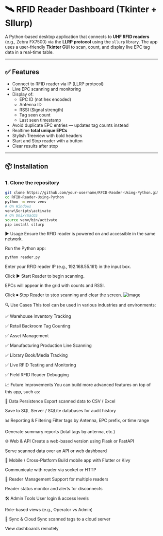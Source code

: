 # 🛰️ RFID Reader Dashboard (Tkinter + Sllurp)

A Python-based desktop application that connects to **UHF RFID readers** (e.g., Zebra FX7500) via the **LLRP protocol** using the `sllurp` library. The app uses a user-friendly **Tkinter GUI** to scan, count, and display live EPC tag data in a real-time table.

---

## ✅ Features

- Connect to RFID reader via IP (LLRP protocol)
- Live EPC scanning and monitoring
- Display of:
  - EPC ID (not hex encoded)
  - Antenna ID
  - RSSI (Signal strength)
  - Tag seen count
  - Last seen timestamp
- Avoid duplicate EPC entries — updates tag counts instead
- Realtime **total unique EPCs**
- Stylish Treeview with bold headers
- Start and Stop reader with a button
- Clear results after stop

---

## 📦 Installation

### 1. Clone the repository

```bash
git clone https://github.com/your-username/RFID-Reader-Using-Python.git
cd RFID-Reader-Using-Python
python -m venv venv
# On Windows
venv\Scripts\activate
# On Unix/macOS
source venv/bin/activate
pip install sllurp
```
▶️ Usage
Ensure the RFID reader is powered on and accessible in the same network.

Run the Python app:
```bash
python reader.py
```
Enter your RFID reader IP (e.g., 192.168.55.161) in the input box.

Click ▶ Start Reader to begin scanning.

EPCs will appear in the grid with counts and RSSI.

Click ⏹ Stop Reader to stop scanning and clear the screen.
![image](https://github.com/user-attachments/assets/5ad9ecd4-e4e0-4a11-a282-4fe2b86a7bad)

🔍 Use Cases
This tool can be used in various industries and environments:

✅ Warehouse Inventory Tracking

✅ Retail Backroom Tag Counting

✅ Asset Management

✅ Manufacturing Production Line Scanning

✅ Library Book/Media Tracking

✅ Live RFID Testing and Monitoring

✅ Field RFID Reader Debugging

📈 Future Improvements
You can build more advanced features on top of this app, such as:

💾 Data Persistence
Export scanned data to CSV / Excel

Save to SQL Server / SQLite databases for audit history

📊 Reporting & Filtering
Filter tags by Antenna, EPC prefix, or time range

Generate summary reports (total tags by antenna, etc.)

🌐 Web & API
Create a web-based version using Flask or FastAPI

Serve scanned data over an API or web dashboard

📲 Mobile / Cross-Platform
Build mobile app with Flutter or Kivy

Communicate with reader via socket or HTTP

📶 Reader Management
Support for multiple readers

Reader status monitor and alerts for disconnects

🛠️ Admin Tools
User login & access levels

Role-based views (e.g., Operator vs Admin)

🔄 Sync & Cloud
Sync scanned tags to a cloud server

View dashboards remotely



